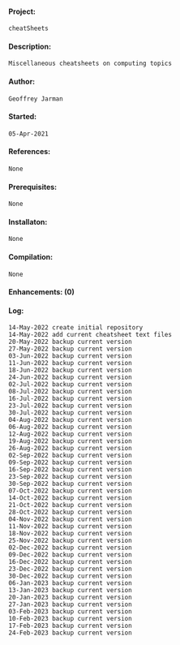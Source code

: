 #### Project:
    cheatSheets
#### Description:
    Miscellaneous cheatsheets on computing topics
#### Author:
    Geoffrey Jarman
#### Started:
    05-Apr-2021
#### References:
    None
#### Prerequisites:
    None
#### Installaton:
    None
#### Compilation:
    None
#### Enhancements: (0)
#### Log:
    14-May-2022 create initial repository
    14-May-2022 add current cheatsheet text files
    20-May-2022 backup current version
    27-May-2022 backup current version
    03-Jun-2022 backup current version
    11-Jun-2022 backup current version
    18-Jun-2022 backup current version
    24-Jun-2022 backup current version
    02-Jul-2022 backup current version
    08-Jul-2022 backup current version
    16-Jul-2022 backup current version
    23-Jul-2022 backup current version
    30-Jul-2022 backup current version
    04-Aug-2022 backup current version
    06-Aug-2022 backup current version
    12-Aug-2022 backup current version
    19-Aug-2022 backup current version
    26-Aug-2022 backup current version
    02-Sep-2022 backup current version
    09-Sep-2022 backup current version
    16-Sep-2022 backup current version
    23-Sep-2022 backup current version
    30-Sep-2022 backup current version
    07-Oct-2022 backup current version
    14-Oct-2022 backup current version
    21-Oct-2022 backup current version
    28-Oct-2022 backup current version
    04-Nov-2022 backup current version
    11-Nov-2022 backup current version
    18-Nov-2022 backup current version
    25-Nov-2022 backup current version
    02-Dec-2022 backup current version
    09-Dec-2022 backup current version
    16-Dec-2022 backup current version
    23-Dec-2022 backup current version
    30-Dec-2022 backup current version
    06-Jan-2023 backup current version
    13-Jan-2023 backup current version
    20-Jan-2023 backup current version
    27-Jan-2023 backup current version
    03-Feb-2023 backup current version
    10-Feb-2023 backup current version
    17-Feb-2023 backup current version
    24-Feb-2023 backup current version
